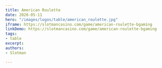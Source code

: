 ```yaml
---
title: American Roulette
date: 2020-05-11
hero: "/images/logos/table/american_roulette.jpg"
iframe: https://slotmancasino.com/game/american-roulette-bgaming
linkDemo: https://slotmancasino.com/game/american-roulette-bgaming
tags:
- table
excerpt: 
authors:
- Slotman

---
```

